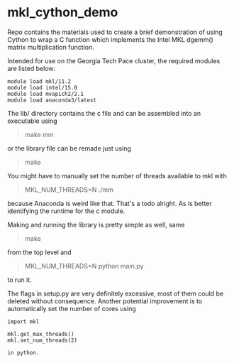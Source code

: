 # mkl_cython_demo

Repo contains the materials used to create a brief demonstration of using Cython to wrap a C function which implements the Intel MKL dgemm() matrix multiplication function.

Intended for use on the Georgia Tech Pace cluster, the required modules are listed below:
```
module load mkl/11.2
module load intel/15.0
module load mvapich2/2.1
module load anaconda3/latest
```

The lib/ directory contains the c file and can be assembled into an executable using

> make mm

or the library file can be remade just using

> make

You might have to manually set the number of threads available to mkl with

> MKL_NUM_THREADS=N ./mm

because Anaconda is weird like that. That's a todo alright. As is better identifying the runtime for the c module.

Making and running the library is pretty simple as well, same

> make

from the top level and

> MKL_NUM_THREADS=N python main.py

to run it.

The flags in setup.py are very definitely excessive, most of them could be deleted without consequence.
Another potential improvement is to automatically set the number of cores using 

```
import mkl

mkl.get_max_threads()
mkl.set_num_threads(2)

in python.
```

